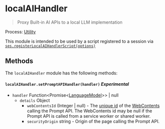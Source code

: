 # localAIHandler

> Proxy Built-in AI APIs to a local LLM implementation

Process: [Utility](../glossary.md#utility-process)

This module is intended to be used by a script registered to a session via
[`ses.registerLocalAIHandlerScript(options)`](./session.md#sesregisterlocalaihandlerhandler-experimental)

## Methods

The `localAIHandler` module has the following methods:

#### `localAIHandler.setPromptAPIHandler(handler)` _Experimental_

* `handler` Function\<Promise\<[LanguageModel](language-model.md)\>\> | null
  * `details` Object
    * `webContentsId` (Integer | null) - The [unique id](web-contents.md#contentsid-readonly) of
      the [WebContents](web-contents.md) calling the Prompt API. The WebContents id may be null
      if the Prompt API is called from a service worker or shared worker.
    * `securityOrigin` string - Origin of the page calling the Prompt API.
